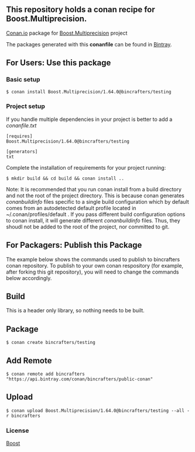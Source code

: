 ## This repository holds a conan recipe for Boost.Multiprecision.

[Conan.io](https://conan.io) package for [Boost.Multiprecision](https://github.com/Boostorg/Multiprecision) project

The packages generated with this **conanfile** can be found in [Bintray](https://bintray.com/bincrafters/public-conan/Boost.Multiprecision%3Abincrafters).

## For Users: Use this package

### Basic setup

    $ conan install Boost.Multiprecision/1.64.0@bincrafters/testing

### Project setup

If you handle multiple dependencies in your project is better to add a *conanfile.txt*

    [requires]
    Boost.Multiprecision/1.64.0@bincrafters/testing

    [generators]
    txt

Complete the installation of requirements for your project running:</small></span>

    $ mkdir build && cd build && conan install ..
	
Note: It is recommended that you run conan install from a build directory and not the root of the project directory.  This is because conan generates *conanbuildinfo* files specific to a single build configuration which by default comes from an autodetected default profile located in ~/.conan/profiles/default .  If you pass different build configuration options to conan install, it will generate different *conanbuildinfo* files.  Thus, they shoudl not be added to the root of the project, nor committed to git. 

## For Packagers: Publish this Package

The example below shows the commands used to publish to bincrafters conan repository. To publish to your own conan respository (for example, after forking this git repository), you will need to change the commands below accordingly. 

## Build  

This is a header only library, so nothing needs to be built.

## Package 

    $ conan create bincrafters/testing
	
## Add Remote

	$ conan remote add bincrafters "https://api.bintray.com/conan/bincrafters/public-conan"

## Upload

    $ conan upload Boost.Multiprecision/1.64.0@bincrafters/testing --all -r bincrafters

### License
[Boost](LICENSE)
